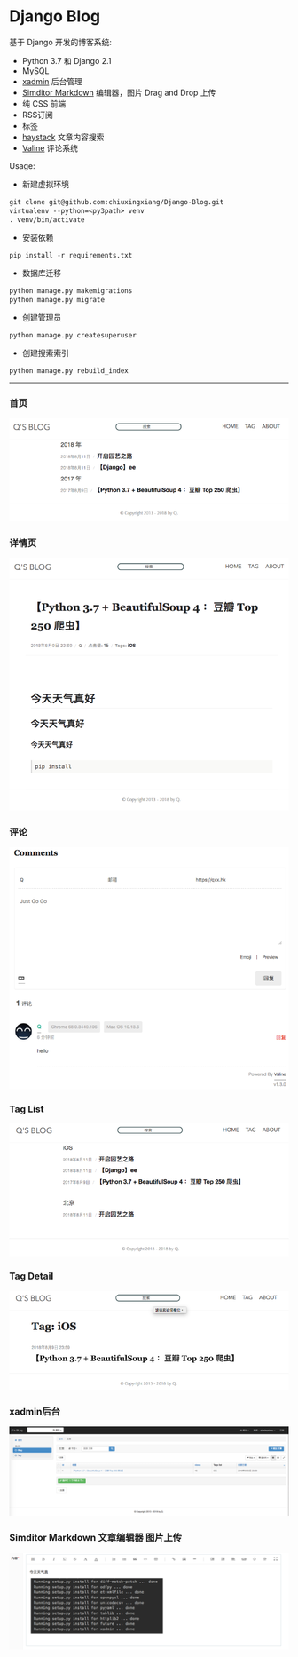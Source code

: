 # Django Blog

基于 Django 开发的博客系统:

- Python 3.7 和 Django 2.1
- MySQL
- [xadmin](https://github.com/sshwsfc/xadmin) 后台管理
- [Simditor Markdown](https://github.com/istommao/django-simditor) 编辑器，图片 Drag and Drop 上传
- 纯 CSS 前端
- RSS订阅
- 标签
- [haystack](https://github.com/django-haystack/django-haystack) 文章内容搜索
- [Valine](https://github.com/xCss/Valine) 评论系统

Usage:

- 新建虚拟环境

```
git clone git@github.com:chiuxingxiang/Django-Blog.git
virtualenv --python=<py3path> venv
. venv/bin/activate
```

- 安装依赖

```
pip install -r requirements.txt
```

- 数据库迁移

```
python manage.py makemigrations
python manage.py migrate
```

- 创建管理员
```
python manage.py createsuperuser
```
- 创建搜索索引
```
python manage.py rebuild_index
```
------
### 首页

![index](/github_pic/index.png)

### 详情页

![detail](/github_pic/detail.png)

### 评论

![comments](/github_pic/comments.png)

### Tag List

![tag_list](/github_pic/tag_list.png)

### Tag Detail

![tag_detail](/github_pic/tag_detail.png)

### xadmin后台

![admin](/github_pic/admin.png)

### Simditor Markdown 文章编辑器 图片上传

![pic_upload](/github_pic/pic_upload.png)
